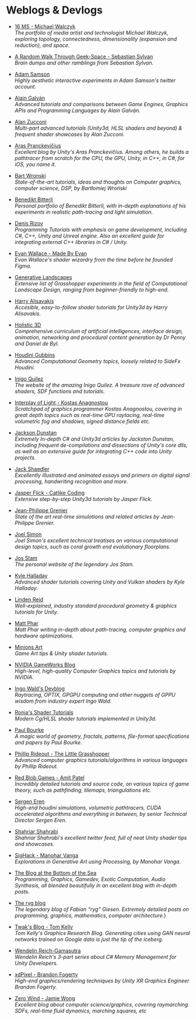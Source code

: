 Weblogs & Devlogs
======
* [16 MS - Michael Walczyk](http://www.michaelwalczyk.com/)
<br/>_The portfolio of media artist and technologist Michael Walczyk, exploring topology, connectedness, dimensionality (expansion and reduction), and space._

* [A Random Walk Through Geek-Space - Sebastian Sylvan](https://www.sebastiansylvan.com/)
<br/>_Brain dumps and other ramblings from Sebastian Sylvan._

* [Adam Samson](https://twitter.com/adamshmamshon)
<br/>_Highly aesthetic interactive experiments in Adam Samson's twitter account._

* [Alain Galván](https://alain.xyz/blog)
<br/>_Advanced tutorials and comparisons between Game Engines, Graphics APIs and Programming Languages by Alain Galván._

* [Alan Zucconi](https://www.alanzucconi.com/)
<br/>_Multi-part advanced tutorials (Unity3d, HLSL shaders and beyond) & frequent shader showcases by Alan Zucconi._

* [Aras Pranckevičius](https://aras-p.info/)
<br/>_Excellent blog by Unity's Aras Pranckevičius. Among others, he builds a pathtracer from scratch for the CPU, the GPU, Unity, in C++, in C#, for iOS, you name it._

* [Bart Wronski](https://bartwronski.com/)
<br/>_State-of-the-art tutorials, ideas and thoughts on Computer graphics, computer science, DSP, by Bartłomiej Wroński_

* [Benedikt Bitterli](https://benedikt-bitterli.me/portfolio.html)
<br/>_Personal portfolio of Benedikt Bitterli, with in-depth explanations of his experiments in realistic path-tracing and light simulation._

* [Denis Rizov](https://denisrizov.com/)
<br/>_Programming Tutorials with emphasis on game development, including C#, C++, Unity and Unreal engine. Also an excellent guide for integrating external C++ libraries in C# / Unity._

* [Evan Wallace - Made By Evan](http://madebyevan.com/)
<br/>_Evan Wallace's shader wizardry from the time before he founded Figma._

* [Generative Landscapes](https://generativelandscapes.wordpress.com/)
<br/>_Extensive list of Grasshopper experiments in the field of Computational Landscape Design, ranging from beginner-friendly to high-end._

* [Harry Alisavakis](http://halisavakis.com/)
<br/>_Accesible, easy-to-follow shader tutorials for Unity3d by Harry Alisavakis._

* [Holistic 3D](https://holistic3d.com/)
<br/>_Comprehensive curriculum of artificial intelligences, interface design, animation, networking and procedural content generation by Dr Penny and Daniel de Byl._

* [Houdini Gubbins](https://houdinigubbins.wordpress.com/)
<br/>_Advanced Computational Geometry topics, loosely related to SideFx Houdini._

* [Inigo Quilez](https://www.iquilezles.org/)
<br/>_The website of the amazing Inigo Quilez. A treasure rove of advanced shaders, SDF functions and tutorials._

* [Interplay of Light - Kostas Anagnostou](https://interplayoflight.wordpress.com/)
<br/> _Scratchpad of graphics programmer Kostas Anagnostou, covering in great depth topics such as real-time GPU raytacing, real-time volumetric fog and shadows, signed distance fields etc._

* [Jackson Dunstan](https://jacksondunstan.com/)
<br/> _Extremely In-depth C# and Unity3d articles by Jackston Dunstan, including frequent de-compilations and dissections of Unity's core dlls, as well as an extensive guide for integrating C++ code into Unity projects._

* [Jack Shaedler](https://jackschaedler.github.io/)
<br/> _Excellently illustrated and animated essays and primers on digital signal processing, handwriting recognition and more._

* [Jasper Flick - Catlike Coding](https://catlikecoding.com/)
<br/>_Extensive step-by-step Unity3d tutorials by Jasper Flick._

* [Jean-Philippe Grenier](http://jpgrenier.org/)
<br/> _State of the art real-time simulations and related articles by Jean-Philippe Grenier._

* [Joel Simon](http://www.joelsimon.net)
<br/> _Joel Simon's excellent technical treatises on various computational design topics, such as coral growth end evolutionary floorplans._

* [Jos Stam](https://www.josstam.com)
<br/> _The personal website of the legendary Jos Stam._

* [Kyle Halladay](http://kylehalladay.com/archive.html)
<br/>_Advanced shader tutorials covering Unity and Vulkan shaders by Kyle Halladay._

* [Linden Reid](https://lindenreid.wordpress.com/)
<br/>_Well-explained, industry standard procedural geometry & graphics tutorials for Unity._

* [Matt Phar](https://pharr.org/matt/blog/)
<br/>_Matt Phar writing in-depth about path-tracing, computer graphics and hardware optimizations._

* [Minions Art](https://www.patreon.com/minionsart/posts)
<br/>_Game Art tips & Unity shader tutorials._

* [NVIDIA GameWorks Blog](https://developer.nvidia.com/gameworks/blog)
<br/>_High-level, high-quality Computer Graphics topics and tutorials by NVIDIA._

* [Ingo Wald's Devblog](https://ingowald.blog/)
<br/>_Raytracing, OPTIX, GPGPU computing and other nuggets of GPPU wisdom from industry expert Ingo Wald._

* [Ronja's Shader Tutorials](https://www.ronja-tutorials.com/)
<br/>_Modern Cg/HLSL shader tutorials implemented in Unity3d._

* [Paul Bourke](http://paulbourke.net/)
<br/>_A magic world of geometry, fractals, patterns, file-format specifications and papers by Paul Bourke._

* [Phillip Rideout - The Little Grasshopper](https://prideout.net/)
<br/>_Advanced computer graphics tutorials/algorithms in various languages by Phillip Rideout._

* [Red Blob Games - Amit Patel](https://www.redblobgames.com/)
<br/> _Incredibly detailed tutorials and source code, on various topics of game theory, such as pathfinding, tilemaps, triangulations etc._

* [Sergen Eren](https://sergeneren.com/)
<br/> _High-end houdini simulations, volumetric pathtracers, CUDA accelerated algorithms and everything in between, by senior Technical Director Sergen Eren._

* [Shahriar Shahrabi](https://twitter.com/IRCSS)
<br/> _Shahriar Shahrabi's excellent twitter feed, full of neat Unity shader tips and showcases._

* [SigHack - Manohar Vanga](https://sighack.com/)
<br/>_Explorations in Generative Art using Processing, by Manohar Vanga._

* [The Blog at the Bottom of the Sea](https://blog.demofox.org/)
<br/>_Programming, Graphics, Gamedev, Exotic Computation, Audio Synthesis, all blended beautifully in an excellent blog with in-depth posts._

* [The ryg blog](https://fgiesen.wordpress.com/)
<br/>_The legendary blog of Fabian “ryg” Giesen. Extremely detailed posts on programming, graphics, mathematics, computer architecture._)

* [Twak's Blog - Tom Kelly](https://www.twak.co.uk/)
<br/> _Tom Kelly's Graphics Research Blog. Generating cities using GAN neural networks trained on Google data is just the tip of the iceberg._

* [Wendelin Reich-Gamasutra](http://www.gamasutra.com/blogs/WendelinReich/20131109/203841/C_Memory_Management_for_Unity_Developers_part_1_of_3.php)
<br/>_Wendelin Reich's 3-part series about C# Memory Management for Unity Developers._

* [xdPixel - Brandon Fogerty](http://xdpixel.com/)
<br/>_High-end graphics/rendering techniques by Unity XR Graphics Engineer Brandon Fogerty._

* [Zero Wind - Jamie Wong](http://jamie-wong.com/2016/08/05/webgl-fluid-simulation/)
<br/>_Excellent blog about computer science/graphics, covering raymarching SDFs, real-time fluid dynamics, marching squares, etc_
